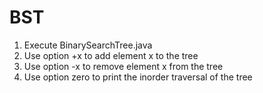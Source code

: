 # BST

1) Execute BinarySearchTree.java
2) Use option +x to add element x to the tree
3) Use option -x to remove element x from the tree
4) Use option zero to print the inorder traversal of the tree
